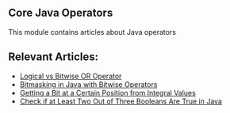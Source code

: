## Core Java Operators

This module contains articles about Java operators

## Relevant Articles:

- [Logical vs Bitwise OR Operator](https://www.baeldung.com/java-logical-vs-bitwise-or-operator)
- [Bitmasking in Java with Bitwise Operators](https://www.baeldung.com/java-bitmasking)
- [Getting a Bit at a Certain Position from Integral Values](https://www.baeldung.com/java-get-bit-at-position)
- [Check if at Least Two Out of Three Booleans Are True in Java](https://www.baeldung.com/java-check-two-of-three-booleans)
